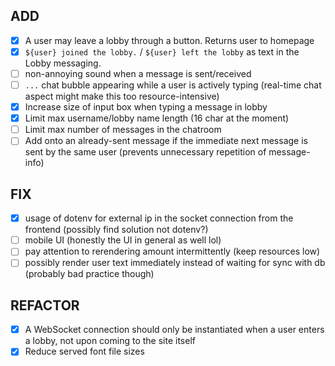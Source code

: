 ## ADD
- [x] A user may leave a lobby through a button. Returns user to homepage
- [x] `${user} joined the lobby.` / `${user} left the lobby` as text in the Lobby messaging.
- [ ] non-annoying sound when a message is sent/received
- [ ] `...` chat bubble appearing while a user is actively typing (real-time chat aspect might make this too resource-intensive)
- [x] Increase size of input box when typing a message in lobby
- [x] Limit max username/lobby name length (16 char at the moment)
- [ ] Limit max number of messages in the chatroom
- [ ] Add onto an already-sent message if the immediate next message is sent by the same user (prevents unnecessary repetition of message-info)

## FIX
- [x] usage of dotenv for external ip in the socket connection from the frontend (possibly find solution not dotenv?)
- [ ] mobile UI (honestly the UI in general as well lol)
- [ ] pay attention to rerendering amount intermittently (keep resources low)
- [ ] possibly render user text immediately instead of waiting for sync with db (probably bad practice though)

## REFACTOR
- [x] A WebSocket connection should only be instantiated when a user enters a lobby, not upon coming to the site itself
- [x] Reduce served font file sizes
